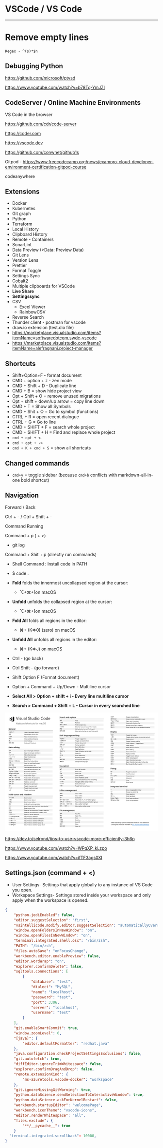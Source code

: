 # VSCode / VS Code

---

# Remove empty lines

`Regex - ^(s)*$n`

## Debugging Python

<https://github.com/microsoft/ptvsd>

<https://www.youtube.com/watch?v=b78Tg-YmJZI>

## CodeServer / Online Machine Environments

VS Code in the browser

<https://github.com/cdr/code-server>

<https://coder.com>

<https://vscode.dev>

<https://github.com/conwnet/github1s>

Gitpod - <https://www.freecodecamp.org/news/exampro-cloud-developer-environment-certification-gitpod-course>

codeanywhere

## Extensions

- Docker
- Kubernetes
- Git graph
- Python
- Terraform
- Local History
- Clipboard History
- Remote - Containers
- SonarLint
- Data Preview (>Data: Preview Data)
- Git Lens
- Version Lens
- Prettier
- Format Toggle
- Settings Sync
- Cobalt2
- Multiple clipboards for VSCode
- **Live Share**
- **Settingssync**
- CSV
  - Excel Viewer
  - RainbowCSV
- Reverse Search
- Thunder client - postman for vscode
- draw.io extension (test.dio file)
- <https://marketplace.visualstudio.com/items?itemName=softwaredotcom.swdc-vscode>
- <https://marketplace.visualstudio.com/items?itemName=alefragnani.project-manager>

## Shortcuts

- Shift+Option+F - format document
- CMD + option + z - zen mode
- CMD + Shift + D - Duplicate line
- CMD + B = show hide project view
- Opt + Shift + O = remove unused migrations
- Opt + shift + down/up arrow = copy line down
- CMD + T = Show all Symbols
- CMD + Shit + O = Go to symbol (functions)
- CTRL + R = open recent dialogue
- CTRL + G = Go to line
- CMD + SHIFT + F = search whole project
- CMD + SHIFT + H = Find and replace whole project
- `cmd + opt + <-`
- `cmd + opt + ->`
- `cmd + K + cmd + S` = show all shortcuts

## Changed commands

- `cmd+y` = toggle sidebar (because `cmd+b` conflicts with markdown-all-in-one bold shortcut)

## Navigation

Forward / Back

Ctrl + - / Ctrl + Shift + -

Command Running

Command + p ( + >)

- git log

Command + Shit + p (directly run commands)

- Shell Command : Install code in PATH
- $ code .

- **Fold** folds the innermost uncollapsed region at the cursor:
  - ⌥+⌘+[on macOS
- **Unfold** unfolds the collapsed region at the cursor:
  - ⌥+⌘+]on macOS
- **Fold All** folds all regions in the editor:
  - ⌘+ (K=>0) (zero) on macOS
- **Unfold All** unfolds all regions in the editor:
  - ⌘+ (K=>J) on macOS

- Ctrl - (go back)
- Ctrl Shift - (go forward)
- Shift Option F (Format document)
- Option + Command + Up/Down - Multiline cursor
- **Select All > Option + shift + i - Every line multiline cursor**
- **Search > Command + Shift + L - Cursor in every searched line**

![image](../../media/DevOps-IDEs-VSCode-VS-Code-image1.png)

<https://dev.to/selrond/tips-to-use-vscode-more-efficiently-3h6p>

<https://www.youtube.com/watch?v=WPqXP_kLzpo>

<https://www.youtube.com/watch?v=ifTF3ags0XI>

## Settings.json (command + <)

- User Settings- Settings that apply globally to any instance of VS Code you open.
- Workspace Settings- Settings stored inside your workspace and only apply when the workspace is opened.

```json
{
    "python.jediEnabled": false,
    "editor.suggestSelection": "first",
    "vsintellicode.modify.editor.suggestSelection": "automaticallyOverrodeDefaultValue",
    "window.openFoldersInNewWindow": "on",
    "window.openFilesInNewWindow": "on",
    "terminal.integrated.shell.osx": "/bin/zsh",
    "PATH": "/bin/zsh",
    "files.autoSave": "onFocusChange",
    "workbench.editor.enablePreview": false,
    "editor.wordWrap": "on",
    "explorer.confirmDelete": false,
    "sqltools.connections": [
        {
            "database": "test",
            "dialect": "MySQL",
            "name": "localhost",
            "password": "test",
            "port": 3306,
            "server": "localhost",
            "username": "test"
        }
    ],
    "git.enableSmartCommit": true,
    "window.zoomLevel": 0,
    "[java]": {
        "editor.defaultFormatter": "redhat.java"
    },
    "java.configuration.checkProjectSettingsExclusions": false,
    "git.autofetch": true,
    "diffEditor.ignoreTrimWhitespace": false,
    "explorer.confirmDragAndDrop": false,
    "remote.extensionKind": {
        "ms-azuretools.vscode-docker": "workspace"
    },
    "git.ignoreMissingGitWarning": true,
    "python.dataScience.sendSelectionToInteractiveWindow": true,
    "python.dataScience.askForKernelRestart": false,
    "workbench.startupEditor": "welcomePage",
    "workbench.iconTheme": "vscode-icons",
    "editor.renderWhitespace": "all",
    "files.exclude": {
        "**/__pycache__": true
    }
  "terminal.integrated.scrollback": 10000,
}
```
